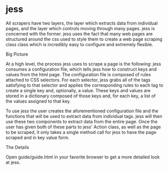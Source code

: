 # jess

All scrapers have two layers, the layer which extracts data from individual
pages, and the layer which controls moving through many pages. jess is concerned
with the former. jess uses the fact that many web pages are structured around the css 
used to style them to create a web page scraping class class which is incredibly easy 
to configure and extremely flexible.

Big Picture

At a high level, the process jess uses to scrape a page is the following:
jess consumes a configuration file, which tells jess how to construct keys and values
from the html page. The configuration file is composed of rules attached to CSS selectors.
For each selector, jess grabs all of the tags satisfying to that selector and applies 
the corresponding rules to each tag to create a single key and, optionally, a value. 
These keys and values are stored in a dictionary composed of those keys and, for each key, 
a list of the values assigned to that key.

To use jess the user creates the aforementioned configuration file and
the functions that will be used to extract data from individual tags. jess will
then use these two components to extract data from the entire page. Once the user has given 
both of these parts to jess' Action class, as well as the page to be scraped, it only takes a 
single method call for jess to have the page scraped and in key value form.

The Details

Open guide/guide.html in your favorite browser to get a more detailed look at jess.
